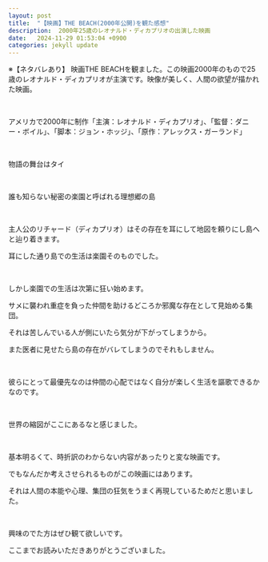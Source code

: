 ```yaml
---
layout: post
title:  "【映画】THE BEACH(2000年公開)を観た感想"
description:  2000年25歳のレオナルド・ディカプリオの出演した映画
date:   2024-11-29 01:53:04 +0900
categories: jekyll update
---
```

※【ネタバレあり】
映画THE BEACHを観ました。この映画2000年のもので25歳のレオナルド・ディカプリオが主演です。映像が美しく、人間の欲望が描かれた映画。

<br>

アメリカで2000年に制作「主演：レオナルド・ディカプリオ」、「監督：ダニー・ボイル」、「脚本：ジョン・ホッジ」、「原作：アレックス・ガーランド」

<br>

物語の舞台はタイ

<br>

誰も知らない秘密の楽園と呼ばれる理想郷の島

<br>

主人公のリチャード（ディカプリオ）はその存在を耳にして地図を頼りにし島へと辿り着きます。

耳にした通り島での生活は楽園そのものでした。

<br>

しかし楽園での生活は次第に狂い始めます。

サメに襲われ重症を負った仲間を助けるどころか邪魔な存在として見始める集団。

それは苦しんでいる人が側にいたら気分が下がってしまうから。

また医者に見せたら島の存在がバレてしまうのでそれもしません。

<br>

彼らにとって最優先なのは仲間の心配ではなく自分が楽しく生活を謳歌できるかなのです。

<br>

世界の縮図がここにあるなと感じました。

<br>

基本明るくて、時折訳のわからない内容があったりと変な映画です。

でもなんだか考えさせられるものがこの映画にはあります。

それは人間の本能や心理、集団の狂気をうまく再現しているためだと思いました。

<br>

興味のでた方はぜひ観て欲しいです。

ここまでお読みいただきありがとうございました。

<br>
